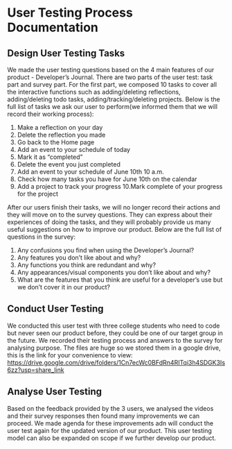 # User Testing Process Documentation

## Design User Testing Tasks
We made the user testing questions based on the 4 main features of our product - Developer’s Journal. There are two parts of the user test: task part and survey part. For the first part, we composed 10 tasks to cover all the interactive functions such as adding/deleting reflections, adding/deleting todo tasks, adding/tracking/deleting projects. Below is the full list of tasks we ask our user to perform(we informed them that we will record their working process):
1. Make a reflection on your day
2. Delete the reflection you made
3. Go back to the Home page
4. Add an event to your schedule of today
5. Mark it as “completed”
6. Delete the event you just completed
7. Add an event to your schedule of June 10th 10 a.m.
8. Check how many tasks you have for June 10th on the calendar
9. Add a project to track your progress
10.Mark complete of your progress for the project

After our users finish their tasks, we will no longer record their actions and they will move on to the survey questions. They can express about their experiences of doing the tasks, and they will probably provide us many useful suggestions on how to improve our product. Below are the full list of questions in the survey:
1. Any confusions you find when using the Developer’s Journal?
2. Any features you don’t like about and why?
3. Any functions you think are redundant and why?
4. Any appearances/visual components you don’t like about and why?
5. What are the features that you think are useful for a developer’s use but we don’t
cover it in our product?

## Conduct User Testing
We conducted this user test with three college students who need to code but never seen our product before, they could be one of our target group in the future. We recorded their testing process and answers to the survey for analysing purpose. The files are huge so we stored them in a google drive, this is the link for your convenience to view: https://drive.google.com/drive/folders/1Cn7ecWc0BFdRn4RITqi3h4SDGK3Is6zz?usp=share_link

## Analyse User Testing
Based on the feedback provided by the 3 users, we analysed the videos and their survey responses then found many improvements we can proceed. We made agenda for these improvements adn will conduct the user test again for the updated version of our product. This user testing model can also be expanded on scope if we further develop our product. 
